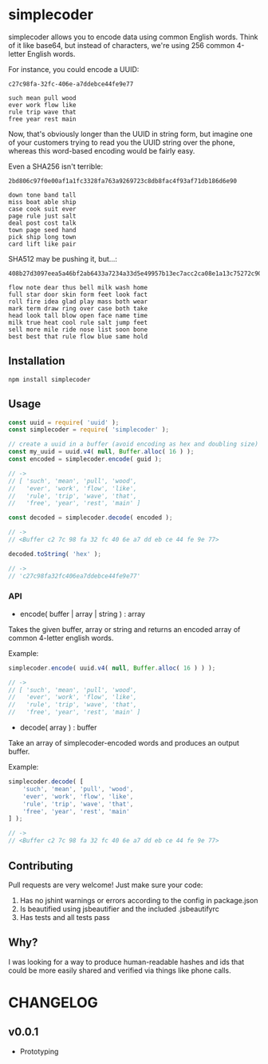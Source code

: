 simplecoder
=========

simplecoder allows you to encode data using common English words. Think of it like
base64, but instead of characters, we're using 256 common 4-letter English words.

For instance, you could encode a UUID:

```
c27c98fa-32fc-406e-a7ddebce44fe9e77

such mean pull wood
ever work flow like
rule trip wave that
free year rest main
```

Now, that's obviously longer than the UUID in string form, but imagine one of your
customers trying to read you the UUID string over the phone, whereas this word-based
encoding would be fairly easy.

Even a SHA256 isn't terrible:

```
2bd806c97f0e00af1a1fc3328fa763a9269723c8db8fac4f93af71db186d6e90

down tone band tall
miss boat able ship
case cook suit ever
page rule just salt
deal post cost talk
town page seed hand
pick ship long town
card lift like pair
```

SHA512 may be pushing it, but...:

```
408b27d3097eea5a46bf2ab6433a7234a33d5e49957b13ec7acc2ca08e1a13c75272c90c8d3385d47ede5420a7a9623aad817d9f8a70bd100a0acea7400daa59

flow note dear thus bell milk wash home
full star door skin form feet look fact
roll fire idea glad play mass both wear
mark term draw ring over case both take
head look tall blow open face name time
milk true heat cool rule salt jump feet
sell more mile ride nose list soon bone
best best that rule flow blue same hold
```

## Installation

```
npm install simplecoder
```

## Usage

```javascript
const uuid = require( 'uuid' );
const simplecoder = require( 'simplecoder' );

// create a uuid in a buffer (avoid encoding as hex and doubling size)
const my_uuid = uuid.v4( null, Buffer.alloc( 16 ) );
const encoded = simplecoder.encode( guid );

// ->
// [ 'such', 'mean', 'pull', 'wood',
//   'ever', 'work', 'flow', 'like',
//   'rule', 'trip', 'wave', 'that',
//   'free', 'year', 'rest', 'main' ]

const decoded = simplecoder.decode( encoded );

// ->
// <Buffer c2 7c 98 fa 32 fc 40 6e a7 dd eb ce 44 fe 9e 77>

decoded.toString( 'hex' );

// ->
// 'c27c98fa32fc406ea7ddebce44fe9e77'

```

### API

- encode( buffer | array | string ) : array

Takes the given buffer, array or string and returns an encoded array of common
4-letter english words.

Example:

```javascript
simplecoder.encode( uuid.v4( null, Buffer.alloc( 16 ) ) );

// ->
// [ 'such', 'mean', 'pull', 'wood',
//   'ever', 'work', 'flow', 'like',
//   'rule', 'trip', 'wave', 'that',
//   'free', 'year', 'rest', 'main' ]
```

- decode( array ) : buffer

Take an array of simplecoder-encoded words and produces an output buffer.

Example:

```javascript
simplecoder.decode( [
    'such', 'mean', 'pull', 'wood',
    'ever', 'work', 'flow', 'like',
    'rule', 'trip', 'wave', 'that',
    'free', 'year', 'rest', 'main'
] );

// ->
// <Buffer c2 7c 98 fa 32 fc 40 6e a7 dd eb ce 44 fe 9e 77>

```

## Contributing

Pull requests are very welcome! Just make sure your code:

1) Has no jshint warnings or errors according to the config in package.json
2) Is beautified using jsbeautifier and the included .jsbeautifyrc
3) Has tests and all tests pass

## Why?

I was looking for a way to produce human-readable hashes and ids that could
be more easily shared and verified via things like phone calls.

# CHANGELOG

v0.0.1
------
- Prototyping
